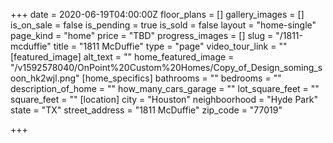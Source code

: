 +++
date = 2020-06-19T04:00:00Z
floor_plans = []
gallery_images = []
is_on_sale = false
is_pending = true
is_sold = false
layout = "home-single"
page_kind = "home"
price = "TBD"
progress_images = []
slug = "/1811-mcduffie"
title = "1811 McDuffie"
type = "page"
video_tour_link = ""
[featured_image]
alt_text = ""
home_featured_image = "/v1592578040/OnPoint%20Custom%20Homes/Copy_of_Design_soming_soon_hk2wjl.png"
[home_specifics]
bathrooms = ""
bedrooms = ""
description_of_home = ""
how_many_cars_garage = ""
lot_square_feet = ""
square_feet = ""
[location]
city = "Houston"
neighboorhood = "Hyde Park"
state = "TX"
street_address = "1811 McDuffie"
zip_code = "77019"

+++
